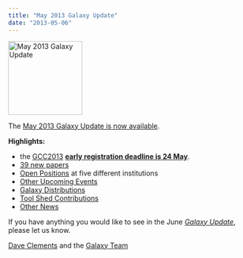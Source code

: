 ```yaml
---
title: "May 2013 Galaxy Update"
date: "2013-05-06"
---
```

<div class='right'><a href='/galaxy-updates/2013-05/'><img src="/src/images/logos/GalaxyUpdate200.png" alt="May 2013 Galaxy Update" width=150 /></a></div>

The [May 2013 Galaxy Update is now available](/galaxy-updates/2013-05/). 

**Highlights:**
* the [GCC2013](/galaxy-updates/2013-05/#gcc2013) **[early registration deadline is 24 May](/events/gcc2013/register/)**.
* [39 new papers](/galaxy-updates/2013-05/#new-papers)
* [Open Positions](/galaxy-updates/2013-05/#whos-hiring) at five different institutions
* [Other Upcoming Events](/galaxy-updates/2013-05/#other-upcoming-events)
* [Galaxy Distributions](/galaxy-updates/2013-05/#galaxy-distributions)
* [Tool Shed Contributions](/galaxy-updates/2013-05/#toolshed-contributions)
* [Other News](/galaxy-updates/2013-05/#other-news)

If you have anything you would like to see in the June *[Galaxy Update](/galaxy-updates/)*, please let us know.

[Dave Clements](/people/dave-clements/) and the [Galaxy Team](/src/galaxy-team/)
